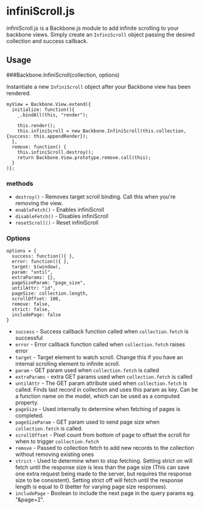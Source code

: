 # infiniScroll.js

infiniScroll.js is a Backbone.js module to add infinite scrolling to your backbone views. Simply create an `InfiniScroll` object passing the desired collection and success callback.

## Usage
###Backbone.InfiniScroll(collection, options)

Instantiate a new `InfiniScroll` object after your Backbone view has been rendered.

    myView = Backbone.View.extend({
      initialize: function(){
        _.bindAll(this, "render");

        this.render();
        this.infiniScroll = new Backbone.InfiniScroll(this.collection, {success: this.appendRender});
      },
      remove: function() {
        this.infiniScroll.destroy();
        return Backbone.View.prototype.remove.call(this);
      }
    )};

### methods

* `destroy()` - Removes target scroll binding. Call this when you're removing the view.
* `enableFetch()` - Enables infiniScroll
* `disableFetch()` - Disables infiniScroll
* `resetScroll()` - Reset infiniScroll

### Options
    options = {
      success: function(){ },
      error: function(){ },
      target: $(window),
      param: "until",
      extraParams: {},
      pageSizeParam: "page_size",
      untilAttr: "id",
      pageSize: collection.length,
      scrollOffset: 100,
      remove: false,
      strict: false,
      includePage: false
    }

* `success` - Success callback function called when `collection.fetch` is successful
* `error` - Error callback function called when `collection.fetch` raises error
* `target` - Target element to watch scroll. Change this if you have an internal scrolling element to infinite scroll.
* `param` - GET param used when `collection.fetch` is called
* `extraParams` - extra GET params used when `collection.fetch` is called
* `untilAttr` - The GET param attribute used when `collection.fetch` is called. Finds last record in collection and uses this param as key. Can be a function name on the model, which can be used as a computed property.
* `pageSize` - Used internally to determine when fetching of pages is completed.
* `pageSizeParam` - GET param used to send page size when `collection.fetch` is called.
* `scrollOffset` - Pixel count from bottom of page to offset the scroll for when to trigger `collection.fetch`
* `remove` - Passed to collection fetch to add new records to the collection without removing existing ones
* `strict` - Used to determine when to stop fetching. Setting strict on will fetch until the response size is less than the page size (This can save one extra request being made to the server, but requires the response size to be consistent). Setting strict off will fetch until the response length is equal to 0 (better for varying page size responses).
* `includePage` - Boolean to include the next page in the query params eg. "&page=2".
